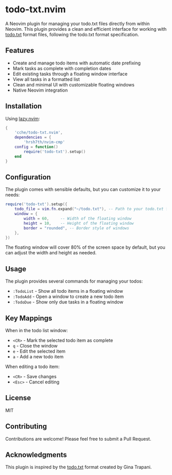 # todo-txt.nvim

A Neovim plugin for managing your todo.txt files directly from within Neovim. This plugin provides a clean and efficient interface for working with [todo.txt](http://todotxt.org/) format files, following the todo.txt format specification.

## Features

- Create and manage todo items with automatic date prefixing
- Mark tasks as complete with completion dates
- Edit existing tasks through a floating window interface
- View all tasks in a formatted list
- Clean and minimal UI with customizable floating windows
- Native Neovim integration

## Installation

Using [lazy.nvim](https://github.com/folke/lazy.nvim):

```lua
{
    'cche/todo-txt.nvim',
    dependencies = {
        'hrsh7th/nvim-cmp'
    config = function()
        require('todo-txt').setup()
    end
}
```

## Configuration

The plugin comes with sensible defaults, but you can customize it to your needs:

```lua
require('todo-txt').setup({
    todo_file = vim.fn.expand("~/todo.txt"), -- Path to your todo.txt file
    window = {
        width = 60,     -- Width of the floating window
        height = 10,    -- Height of the floating window
        border = "rounded", -- Border style of windows
    },
})
```

The floating window will cover 80% of the screen space by default, but you can adjust the width and height as needed.

## Usage

The plugin provides several commands for managing your todos:

- `:TodoList` - Show all todo items in a floating window
- `:TodoAdd`  - Open a window to create a new todo item
- `:TodoDue`  - Show only due tasks in a floating window

## Key Mappings

When in the todo list window:
- `<CR>` - Mark the selected todo item as complete
- `q`    - Close the window
- `e`    - Edit the selected item
- `a`    - Add a new todo item

When editing a todo item:
- `<CR>`  - Save changes
- `<Esc>` - Cancel editing

## License

MIT

## Contributing

Contributions are welcome! Please feel free to submit a Pull Request.

## Acknowledgments

This plugin is inspired by the [todo.txt](http://todotxt.org/) format created by Gina Trapani.
